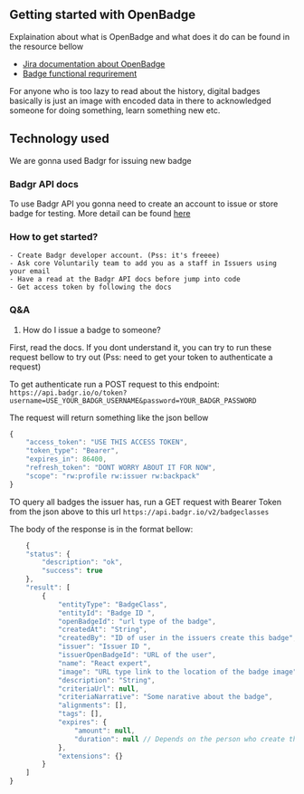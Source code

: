 ## Getting started with OpenBadge

Explaination about what is OpenBadge and what does it do can be found in the resource bellow
 
  - [Jira documentation about OpenBadge](https://voluntarily.atlassian.net/wiki/spaces/VP/pages/41910278/Background+information)
  - [Badge functional requrirement](https://voluntarily.atlassian.net/wiki/spaces/VP/pages/41910360/Voluntarily+badge+features)

For anyone who is too lazy to read about the history, digital badges basically is just an image with encoded data in there to acknowledged someone for doing something, learn something new etc.

## Technology used

We are gonna used Badgr for issuing new badge

### Badgr API docs

To use Badgr API  you gonna need to create an account to issue or store badge for testing. More detail can be found [here](https://api.badgr.io/docs/v2)

### How to get started? 

    - Create Badgr developer account. (Pss: it's freeee)
    - Ask core Voluntarily team to add you as a staff in Issuers using your email
    - Have a read at the Badgr API docs before jump into code
    - Get access token by following the docs

### Q&A

1. How do I issue a badge to someone?
    
First, read the docs. If you dont understand it, you can try to run these request bellow to try out (Pss: need to get your token to authenticate a request)

To get authenticate run a POST request to this endpoint: ```https://api.badgr.io/o/token?username=USE_YOUR_BADGR_USERNAME&password=YOUR_BADGR_PASSWORD```

The request will return something like the json bellow

```javascript
{
    "access_token": "USE THIS ACCESS TOKEN",
    "token_type": "Bearer",
    "expires_in": 86400,
    "refresh_token": "DONT WORRY ABOUT IT FOR NOW",
    "scope": "rw:profile rw:issuer rw:backpack"
}
```

TO query all badges the issuer has, run a GET request with Bearer Token from the json above to this url ```https://api.badgr.io/v2/badgeclasses```

The body of the response is in the format bellow:

```javascript
    {
    "status": {
        "description": "ok",
        "success": true
    },
    "result": [
        {
            "entityType": "BadgeClass",
            "entityId": "Badge ID ",
            "openBadgeId": "url type of the badge",
            "createdAt": "String",
            "createdBy": "ID of user in the issuers create this badge",
            "issuer": "Issuer ID ",
            "issuerOpenBadgeId": "URL of the user",
            "name": "React expert",
            "image": "URL type link to the location of the badge image",
            "description": "String",
            "criteriaUrl": null,
            "criteriaNarrative": "Some narative about the badge",
            "alignments": [],
            "tags": [],
            "expires": {
                "amount": null, 
                "duration": null // Depends on the person who create this badge
            },
            "extensions": {}
        }
    ]
}
```

